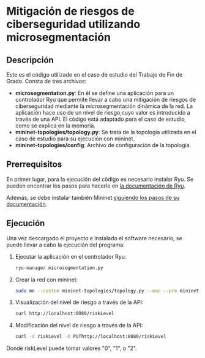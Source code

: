# Mitigación de riesgos de ciberseguridad utilizando microsegmentación

## Descripción

Este es el código utilizado en el caso de estudio del Trabajo de Fin de Grado. Consta de tres archivos:

<ul>
<li><b>microsegmentation.py</b>: En él se define una aplicación para un controlador Ryu que permite llevar a cabo una mitigación de riesgos de ciberseguridad mediante la microsegmentación dinámica de la red. La aplicación hace uso de un nivel de riesgo,cuyo valor es introducido a través de una API. El código está adaptado para el caso de estudio, como se explica en la memoria.</li>
<li><b>mininet-topologies/topology.py</b>: Se trata de la topología utilizada en el caso de estudio para su ejecución con mininet.</li>
<li><b>mininet-topologies/config</b>: Archivo de configuración de la topología.</li>
</ul>

## Prerrequisitos

En primer lugar, para la ejecución del código es necesario instalar Ryu. Se pueden encontrar los pasos para hacerlo en <a href=https://ryu.readthedocs.io/en/latest/getting_started.html>la documentación de Ryu</a>.

Además, se debe instalar también Mininet <a href=http://mininet.org/download/>siguiendo los pasos de su documentación</a>.

## Ejecución

Una vez descargado el proyecto e instalado el software necesario, se puede llevar a cabo la ejecución del programa:

1. Ejecutar la aplicación en el controlador Ryu:
   ```sh
   ryu-manager microsegmentation.py
   ``` 
2. Crear la red con mininet:
   ```sh
   sudo mn --custom mininet-topologies/topology.py --mac --pre mininet-topologies/config --topo mytopo --controller=remote,ip=127.0.0.1,port=6633 --switch ovs,protocols=OpenFlow13
   ``` 
3. Visualización del nivel de riesgo a través de la API:
   ```sh
   curl http://localhost:8080/riskLevel
   ``` 
4. Modificación del nivel de riesgo a través de la API:
   ```sh
   curl -d riskLevel -X PUThttp://localhost:8080/riskLevel
   ```   
 Donde riskLevel puede tomar valores "0", "1", o "2".
